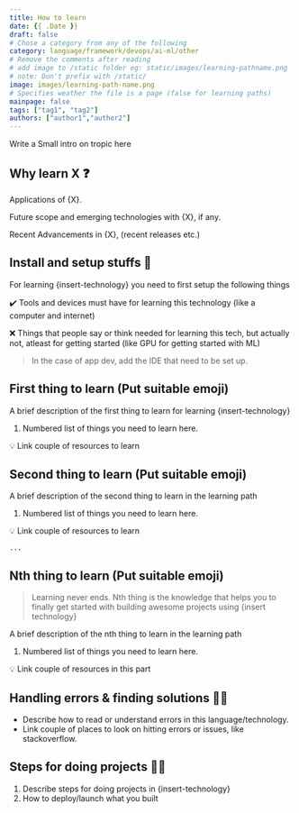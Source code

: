 ```yaml
---
title: How to learn 
date: {{ .Date }}
draft: false
# Chose a category from any of the following
category: language/framework/devops/ai-ml/other
# Remove the comments after reading
# add image to /static folder eg: static/images/learning-pathname.png
# note: Don't prefix with /static/
image: images/learning-path-name.png
# Specifies weather the file is a page (false for learning paths)
mainpage: false
tags: ["tag1", "tag2"]
authors: ["author1","author2"]
---
```

Write a Small intro on tropic here

## Why learn X ❓
Applications of {X}.

Future scope and emerging technologies with {X}, if any.

Recent Advancements in {X}, (recent releases etc.)

## Install and setup stuffs 🚧
For learning {insert-technology} you need to first setup the following things

✔️ Tools and devices must have for learning this technology (like a computer and internet)

❌ Things that people say or think needed for learning this tech, but actually not, atleast for getting started (like GPU for getting started with ML)

> In the case of app dev, add the IDE that need to be set up.

## First thing to learn (Put suitable emoji)

A brief description of the first thing to learn for learning {insert-technology}

1. Numbered list of things you need to learn here.

💡 Link couple of resources to learn

## Second thing to learn (Put suitable emoji)

A brief description of the second thing to learn in the learning path

1. Numbered list of things you need to learn here.

💡 Link couple of resources to learn

```
...
```

## Nth thing to learn (Put suitable emoji)

> Learning never ends. Nth thing is the knowledge that helps you to finally get started with building awesome projects using {insert technology}

A brief description of the nth thing to learn in the learning path

1. Numbered list of things you need to learn here.

💡 Link couple of resources in this part

## Handling errors & finding solutions 🕵️‍♀️

- Describe how to read or understand errors in this language/technology.
- Link couple of places to look on hitting errors or issues, like stackoverflow.

## Steps for doing projects 👩‍💻

1. Describe steps for doing projects in {insert-technology}
2. How to deploy/launch what you built
